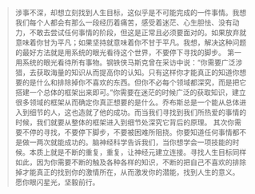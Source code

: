 >	涉事不深，却想立刻找到人生目标，这似乎是不可能完成的一件事情。我想我们每个人都会有那么一段经历着痛苦，感受着迷茫、心生胆怯、没有动力，不敢去尝试任何事情的阶段，但这是正常且必须要面对的。如果放弃就意味着你甘为平凡；如果坚持就意味着你不甘于平凡。我想，解决这种问题的最好方法就是用系统的眼光看待这个世界，不要停下寻找的脚步。
	   第一用系统的眼光看待所有事物。钢铁侠马斯克曾在采访中说：“你需要广泛涉猎，去获取海量的知识从而提高你的认知。只有这样你才能真正的知道你想要的是什么和排除掉你不喜欢的东西。但你不必每个领域都深究，而是把它搭建一个总体的框架出来即可。”你需要在迷茫的时候广泛的获取知识，建立很多领域的框架从而确定你真正想要的是什么。乔布斯总是一个能从总体进入到细节的人，这也造就了他的成功。而当我们寻找到我们所热爱的事情的时候，我们就要从整体的框架进入到细节处深究它背后的原理。
	   其次你需要不停的寻找，不要停下脚步，不要被困难所阻挠。你要知道任何事情都不是做一两次就能成功的。脑神经科学告诉我们，当你想学会一项技能的时候。本质上就是不断的重复，重复，让神经元建立连接。寻找人生目标同样如此，因为你需要不断的触及各种各样的知识，不断的把自己不喜欢的排除掉才能真正的找到你的激情所在，从而激发你的潜能，找到人生的意义。
	   愿你眼闪星光，坚毅前行。